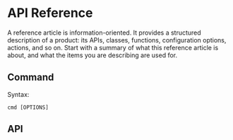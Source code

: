 # API Reference

A reference article is information-oriented.
It provides a structured description of a product:
its APIs, classes, functions, configuration options, actions, and so on.
Start with a summary of what this reference article is about, and what the items you are describing are used for.

## Command

Syntax:

```shell
cmd [OPTIONS]
```

## API 

<api-endpoint openapi-path="./../openapi.yaml" endpoint="/v1/accounts" method="GET"/>

<seealso>
    <!--Provide links to related how-to guides, overviews, and tutorials.-->
</seealso>